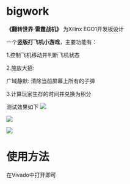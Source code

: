 # bigwork
**《翻转世界·雷霆战机》**
为Xilinx EGO1开发板设计

一个**竖版打飞机小游戏**，主要功能有：

1.控制飞机移动并判断飞机状态 

2.施放大招:

广域静默: 清除当前屏幕上所有的子弹

3.计算玩家生存的时间并兑换为积分

测试效果如下
![](https://img.cdn.loliloli.moe/images/2021/12/20/V2ni.jpg)




![](https://img.cdn.loliloli.moe/images/2021/12/20/Vszf.jpg)

![](https://img.cdn.loliloli.moe/images/2021/12/20/VfHp.jpg)


# 使用方法
在Vivado中打开即可



